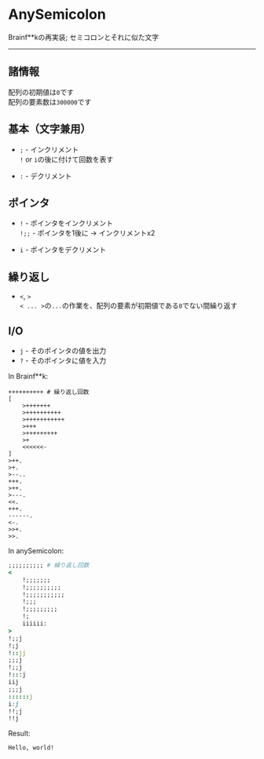 # AnySemicolon
Brainf**kの再実装; セミコロンとそれに似た文字

---

## 諸情報
配列の初期値は`0`です  
配列の要素数は`300000`です  

## 基本（文字兼用）
- `;` - インクリメント  
    `!` or `i`の後に付けて回数を表す

- `:` - デクリメント

## ポインタ
- `!` - ポインタをインクリメント  
    `!;;` - ポインタを1後に -> インクリメントx2

- `i` - ポインタをデクリメント

## 繰り返し
- `<`, `>`  
    `< ... >`の`...`の作業を、配列の要素が初期値である`0`でない間繰り返す

## I/O
- `j` - そのポインタの値を出力
- `?` - そのポインタに値を入力

In Brainf**k:
```brainfuck
++++++++++ # 繰り返し回数
[
    >+++++++
    >++++++++++
    >+++++++++++
    >+++
    >+++++++++
    >+
    <<<<<<-
]
>++.
>+.
>--..
+++.
>++.
>---.
<<.
+++.
------.
<-.
>>+.
>>.
```

In anySemicolon:
```Ruby
;;;;;;;;;; # 繰り返し回数
<
    !;;;;;;;
    !;;;;;;;;;;
    !;;;;;;;;;;;
    !;;;
    !;;;;;;;;;
    !;
    iiiiii:
>
!;;j
!;j
!::jj
;;;j
!;;j
!:::j
iij
;;;j
::::::j
i:j
!!;j
!!j
```

Result:
```console
Hello, world!
```